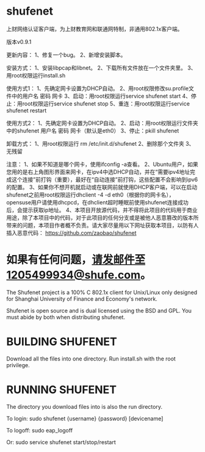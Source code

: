 shufenet
========

上财网络认证客户端，为上财教育网和联通网特制，非通用802.1x客户端。

版本v0.9.1

更新内容：
  1、修复一个bug。
  2、新增安装脚本。

安装方式：
  1、安装libpcap和libnet。
  2、下载所有文件放在一个文件夹里。
  3、用root权限运行install.sh

使用方式1：
  1、先确定网卡设置为DHCP自动。
  2、用root权限修改su.profile文件中的用户名 密码 网卡
  3、启动：用root权限运行service shufenet start
  4、停止：用root权限运行service shufenet stop
  5、重连：用root权限运行service shufenet restart

使用方式2：
  1、先确定网卡设置为DHCP自动。
  2、启动：用root权限运行文件夹中的shufenet 用户名 密码 网卡（默认是eth0）
  3、停止：pkill shufenet

卸载方式：
  1、用root权限运行 rm /etc/init.d/shufenet
  2、删除那个文件夹
  3、无残留

注意：
  1、如果不知道是哪个网卡，使用ifconfig -a查看。
  2、Ubuntu用户，如果您用的是右上角图形界面来网卡，在ipv4中选DHCP自动，并在“需要ipv4地址完成这个连接”前打钩（重要），最好在“自动连接”前打钩，这些配置不会影响到ipv6的配置。
  3、如果你不想开机就启动或在联网前就使用DHCP客户端，可以在启动shufenet之前用root权限运行dhclient -4 -d eth0（根据你的网卡名），opensuse用户请使用dhcpcd，在dhclient超时睡眠前使用shufenet连接成功后，会提示获取ip地址。
  4、本项目开放源代码，并不得将此项目的代码用于商业用途，除了本项目中的代码，对于此项目的任何分支或是被他人恶意篡改的版本所带来的问题，本项目作者概不负责。请大家尽量用以下网址获取本项目，以防有人插入恶意代码：
    https://github.com/zaobao/shufenet

如果有任何问题，请发邮件至1205499934@shufe.com。
===============================================================================

The Shufenet project is a 100% C 802.1x client for Unix/Linux only designed for Shanghai University of Finance and Economy's network.

Shufenet is open source and is dual licensed using the BSD and GPL. You must abide by both when distributing shufenet.


BUILDING SHUFENET
=================
Download all the files into one directory. Run install.sh with the root privilege.

RUNNING SHUFENET
================
The directory you download files into is also the run directory.

To login:
  sudo shufenet {username} {password} [devicename]

To logoff:
  sudo eap_logoff
  
Or:
  sudo service shufenet start/stop/restart











